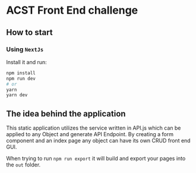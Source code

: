 # ACST Front End challenge

## How to start

### Using `NextJs`

Install it and run:

```bash
npm install
npm run dev
# or
yarn
yarn dev
```

## The idea behind the application

This static application utilizes the service written in API.js which can be applied to any Object and generate API Endpoint. By creating a form component and an index page any object can have its own CRUD front end GUI.

When trying to run `npm run export` it will build and export your pages into the `out` folder.
